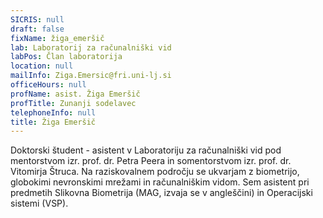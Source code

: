 ```yaml
---
SICRIS: null
draft: false
fixName: žiga_emeršič
lab: Laboratorij za računalniški vid
labPos: Član laboratorija
location: null
mailInfo: Ziga.Emersic@fri.uni-lj.si
officeHours: null
profName: asist. Žiga Emeršič
profTitle: Zunanji sodelavec
telephoneInfo: null
title: Žiga Emeršič
---
```



Doktorski študent - asistent v Laboratoriju za računalniški vid pod mentorstvom izr. prof. dr. Petra Peera in somentorstvom izr. prof. dr. Vitomirja Štruca.
Na raziskovalnem področju se ukvarjam z biometrijo, globokimi nevronskimi mrežami in računalniškim vidom.
Sem asistent pri predmetih Slikovna Biometrija (MAG, izvaja se v angleščini) in Operacijski sistemi (VSP).